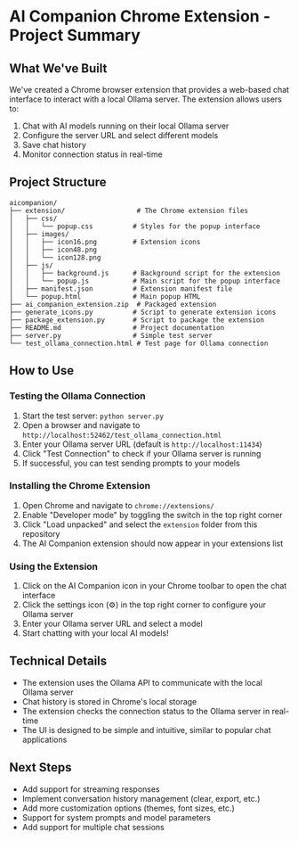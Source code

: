 # AI Companion Chrome Extension - Project Summary

## What We've Built

We've created a Chrome browser extension that provides a web-based chat interface to interact with a local Ollama server. The extension allows users to:

1. Chat with AI models running on their local Ollama server
2. Configure the server URL and select different models
3. Save chat history
4. Monitor connection status in real-time

## Project Structure

```
aicompanion/
├── extension/                  # The Chrome extension files
│   ├── css/
│   │   └── popup.css          # Styles for the popup interface
│   ├── images/
│   │   ├── icon16.png         # Extension icons
│   │   ├── icon48.png
│   │   └── icon128.png
│   ├── js/
│   │   ├── background.js      # Background script for the extension
│   │   └── popup.js           # Main script for the popup interface
│   ├── manifest.json          # Extension manifest file
│   └── popup.html             # Main popup HTML
├── ai_companion_extension.zip  # Packaged extension
├── generate_icons.py          # Script to generate extension icons
├── package_extension.py       # Script to package the extension
├── README.md                  # Project documentation
├── server.py                  # Simple test server
└── test_ollama_connection.html # Test page for Ollama connection
```

## How to Use

### Testing the Ollama Connection

1. Start the test server: `python server.py`
2. Open a browser and navigate to `http://localhost:52462/test_ollama_connection.html`
3. Enter your Ollama server URL (default is `http://localhost:11434`)
4. Click "Test Connection" to check if your Ollama server is running
5. If successful, you can test sending prompts to your models

### Installing the Chrome Extension

1. Open Chrome and navigate to `chrome://extensions/`
2. Enable "Developer mode" by toggling the switch in the top right corner
3. Click "Load unpacked" and select the `extension` folder from this repository
4. The AI Companion extension should now appear in your extensions list

### Using the Extension

1. Click on the AI Companion icon in your Chrome toolbar to open the chat interface
2. Click the settings icon (⚙️) in the top right corner to configure your Ollama server
3. Enter your Ollama server URL and select a model
4. Start chatting with your local AI models!

## Technical Details

- The extension uses the Ollama API to communicate with the local Ollama server
- Chat history is stored in Chrome's local storage
- The extension checks the connection status to the Ollama server in real-time
- The UI is designed to be simple and intuitive, similar to popular chat applications

## Next Steps

- Add support for streaming responses
- Implement conversation history management (clear, export, etc.)
- Add more customization options (themes, font sizes, etc.)
- Support for system prompts and model parameters
- Add support for multiple chat sessions